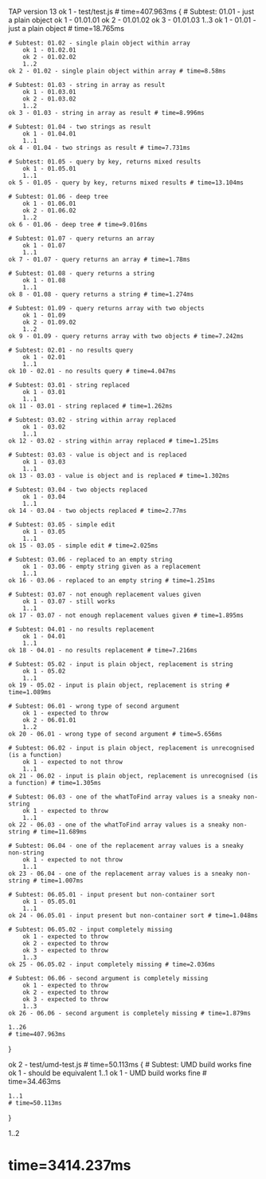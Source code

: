 TAP version 13
ok 1 - test/test.js # time=407.963ms {
    # Subtest: 01.01 - just a plain object
        ok 1 - 01.01.01
        ok 2 - 01.01.02
        ok 3 - 01.01.03
        1..3
    ok 1 - 01.01 - just a plain object # time=18.765ms
    
    # Subtest: 01.02 - single plain object within array
        ok 1 - 01.02.01
        ok 2 - 01.02.02
        1..2
    ok 2 - 01.02 - single plain object within array # time=8.58ms
    
    # Subtest: 01.03 - string in array as result
        ok 1 - 01.03.01
        ok 2 - 01.03.02
        1..2
    ok 3 - 01.03 - string in array as result # time=8.996ms
    
    # Subtest: 01.04 - two strings as result
        ok 1 - 01.04.01
        1..1
    ok 4 - 01.04 - two strings as result # time=7.731ms
    
    # Subtest: 01.05 - query by key, returns mixed results
        ok 1 - 01.05.01
        1..1
    ok 5 - 01.05 - query by key, returns mixed results # time=13.104ms
    
    # Subtest: 01.06 - deep tree
        ok 1 - 01.06.01
        ok 2 - 01.06.02
        1..2
    ok 6 - 01.06 - deep tree # time=9.016ms
    
    # Subtest: 01.07 - query returns an array
        ok 1 - 01.07
        1..1
    ok 7 - 01.07 - query returns an array # time=1.78ms
    
    # Subtest: 01.08 - query returns a string
        ok 1 - 01.08
        1..1
    ok 8 - 01.08 - query returns a string # time=1.274ms
    
    # Subtest: 01.09 - query returns array with two objects
        ok 1 - 01.09
        ok 2 - 01.09.02
        1..2
    ok 9 - 01.09 - query returns array with two objects # time=7.242ms
    
    # Subtest: 02.01 - no results query
        ok 1 - 02.01
        1..1
    ok 10 - 02.01 - no results query # time=4.047ms
    
    # Subtest: 03.01 - string replaced
        ok 1 - 03.01
        1..1
    ok 11 - 03.01 - string replaced # time=1.262ms
    
    # Subtest: 03.02 - string within array replaced
        ok 1 - 03.02
        1..1
    ok 12 - 03.02 - string within array replaced # time=1.251ms
    
    # Subtest: 03.03 - value is object and is replaced
        ok 1 - 03.03
        1..1
    ok 13 - 03.03 - value is object and is replaced # time=1.302ms
    
    # Subtest: 03.04 - two objects replaced
        ok 1 - 03.04
        1..1
    ok 14 - 03.04 - two objects replaced # time=2.77ms
    
    # Subtest: 03.05 - simple edit
        ok 1 - 03.05
        1..1
    ok 15 - 03.05 - simple edit # time=2.025ms
    
    # Subtest: 03.06 - replaced to an empty string
        ok 1 - 03.06 - empty string given as a replacement
        1..1
    ok 16 - 03.06 - replaced to an empty string # time=1.251ms
    
    # Subtest: 03.07 - not enough replacement values given
        ok 1 - 03.07 - still works
        1..1
    ok 17 - 03.07 - not enough replacement values given # time=1.895ms
    
    # Subtest: 04.01 - no results replacement
        ok 1 - 04.01
        1..1
    ok 18 - 04.01 - no results replacement # time=7.216ms
    
    # Subtest: 05.02 - input is plain object, replacement is string
        ok 1 - 05.02
        1..1
    ok 19 - 05.02 - input is plain object, replacement is string # time=1.089ms
    
    # Subtest: 06.01 - wrong type of second argument
        ok 1 - expected to throw
        ok 2 - 06.01.01
        1..2
    ok 20 - 06.01 - wrong type of second argument # time=5.656ms
    
    # Subtest: 06.02 - input is plain object, replacement is unrecognised (is a function)
        ok 1 - expected to not throw
        1..1
    ok 21 - 06.02 - input is plain object, replacement is unrecognised (is a function) # time=1.305ms
    
    # Subtest: 06.03 - one of the whatToFind array values is a sneaky non-string
        ok 1 - expected to throw
        1..1
    ok 22 - 06.03 - one of the whatToFind array values is a sneaky non-string # time=11.689ms
    
    # Subtest: 06.04 - one of the replacement array values is a sneaky non-string
        ok 1 - expected to not throw
        1..1
    ok 23 - 06.04 - one of the replacement array values is a sneaky non-string # time=1.007ms
    
    # Subtest: 06.05.01 - input present but non-container sort
        ok 1 - 05.05.01
        1..1
    ok 24 - 06.05.01 - input present but non-container sort # time=1.048ms
    
    # Subtest: 06.05.02 - input completely missing
        ok 1 - expected to throw
        ok 2 - expected to throw
        ok 3 - expected to throw
        1..3
    ok 25 - 06.05.02 - input completely missing # time=2.036ms
    
    # Subtest: 06.06 - second argument is completely missing
        ok 1 - expected to throw
        ok 2 - expected to throw
        ok 3 - expected to throw
        1..3
    ok 26 - 06.06 - second argument is completely missing # time=1.879ms
    
    1..26
    # time=407.963ms
}

ok 2 - test/umd-test.js # time=50.113ms {
    # Subtest: UMD build works fine
        ok 1 - should be equivalent
        1..1
    ok 1 - UMD build works fine # time=34.463ms
    
    1..1
    # time=50.113ms
}

1..2
# time=3414.237ms
